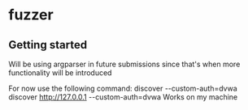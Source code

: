 # fuzzer



## Getting started
Will be using argparser in future submissions since that's when more functionality will be introduced

For now use the following command:
discover <url> --custom-auth=dvwa
discover http://127.0.0.1 --custom-auth=dvwa Works on my machine